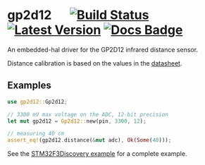 # gp2d12 &emsp; [![Build Status]][actions] [![Latest Version]][crates.io] [![Docs Badge]][docs] 
[Build Status]: https://img.shields.io/endpoint.svg?url=https%3A%2F%2Factions-badge.atrox.dev%2Fpeterstuart%2Fgp2d12%2Fbadge%3Fref%3Dmain&style=flat
[actions]: https://actions-badge.atrox.dev/peterstuart/gp2d12/goto?ref=main
[Latest Version]: https://img.shields.io/crates/v/gp2d12.svg
[crates.io]: https://crates.io/crates/gp2d12
[Docs Badge]: https://docs.rs/gp2d12/badge.svg
[docs]: https://docs.rs/gp2d12

An embedded-hal driver for the GP2D12 infrared distance sensor.

Distance calibration is based on the values in the
[datasheet](https://media.digikey.com/pdf/Data%20Sheets/Sharp%20PDFs/GP2D12.pdf).

## Examples

```rust
use gp2d12::Gp2d12;

// 3300 mV max voltage on the ADC, 12-bit precision
let mut gp2d12 = Gp2d12::new(pin, 3300, 12);

// measuring 40 cm
assert_eq!(gp2d12.distance(&mut adc), Ok(Some(40)));
```

See the [STM32F3Discovery
example](https://github.com/peterstuart/gp2d12/blob/main/examples/stm32f3discovery/README.md)
for a complete example.

